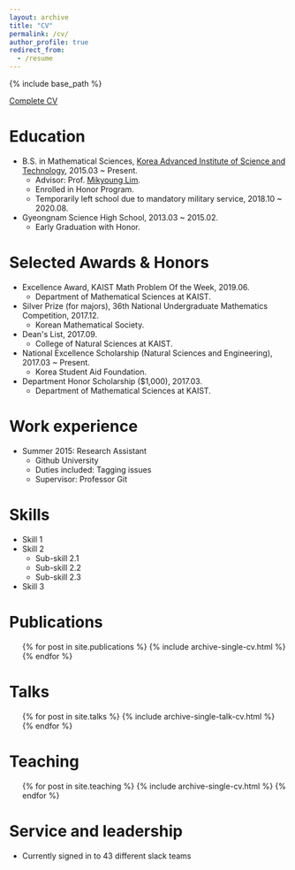 ```yaml
---
layout: archive
title: "CV"
permalink: /cv/
author_profile: true
redirect_from:
  - /resume
---
```


{% include base_path %}

[Complete CV](/files/CV_Brian.pdf)

Education
======
* B.S. in Mathematical Sciences, [Korea Advanced Institute of Science and Technology](https://www.kaist.ac.kr/en/), 2015.03 ~ Present.
  * Advisor: Prof. [Mikyoung Lim](https://www.mikyounglim.net/home).
  * Enrolled in Honor Program.
  * Temporarily left school due to mandatory military service, 2018.10 ~ 2020.08.
* Gyeongnam Science High School, 2013.03 ~ 2015.02.
  * Early Graduation with Honor.
  
Selected Awards & Honors
======
* Excellence Award, KAIST Math Problem Of the Week, 2019.06.
  * Department of Mathematical Sciences at KAIST.
* Silver Prize (for majors), 36th National Undergraduate Mathematics Competition, 2017.12.
  * Korean Mathematical Society.
* Dean's List, 2017.09.
   * College of Natural Sciences at KAIST.
* National Excellence Scholarship (Natural Sciences and Engineering), 2017.03 ~ Present.
   * Korea Student Aid Foundation.
* Department Honor Scholarship ($1,000), 2017.03.
   * Department of Mathematical Sciences at KAIST.

Work experience
======
* Summer 2015: Research Assistant
  * Github University
  * Duties included: Tagging issues
  * Supervisor: Professor Git
  
Skills
======
* Skill 1
* Skill 2
  * Sub-skill 2.1
  * Sub-skill 2.2
  * Sub-skill 2.3
* Skill 3

Publications
======
  <ul>{% for post in site.publications %}
    {% include archive-single-cv.html %}
  {% endfor %}</ul>
  
Talks
======
  <ul>{% for post in site.talks %}
    {% include archive-single-talk-cv.html %}
  {% endfor %}</ul>
  
Teaching
======
  <ul>{% for post in site.teaching %}
    {% include archive-single-cv.html %}
  {% endfor %}</ul>
  
Service and leadership
======
* Currently signed in to 43 different slack teams
